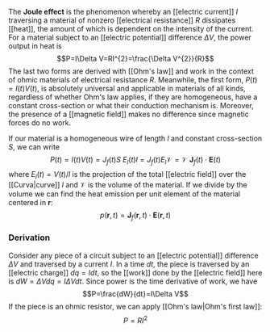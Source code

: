 The **Joule effect** is the phenomenon whereby an [[electric current]] $I$ traversing a material of nonzero [[electrical resistance]] $R$ dissipates [[heat]], the amount of which is dependent on the intensity of the current. For a material subject to an [[electric potential]] difference $\Delta V$,  the power output in heat is
$$P=I\Delta V=RI^{2}=\frac{\Delta V^{2}}{R}$$
The last two forms are derived with [[Ohm's law]] and work in the context of ohmic materials of electrical resistance $R$. Meanwhile, the first form, $P(t)=I(t)V(t)$, is absolutely universal and applicable in materials of all kinds, regardless of whether Ohm's law applies, if they are homogeneous, have a constant cross-section or what their conduction mechanism is. Moreover, the presence of a [[magnetic field]] makes no difference since magnetic forces do no work.

If our material is a homogeneous wire of length $l$ and constant cross-section $S$, we can write
$$P(t)=I(t)V(t)=J_{f}(t)S\ E_{l}(t)l=J_{f}(t)E_{l}\mathcal{V}=\mathcal{V}\ \mathbf{J}_{f}(t)\cdot \mathbf{E}(t)$$
where $E_{l}(t)=V(t)/l$ is the projection of the total [[electric field]] over the [[Curva|curve]] $l$ and $\mathcal{V}$ is the volume of the material. If we divide by the volume we can find the heat emission per unit element of the material centered in $\mathbf{r}$:
$$p(\mathbf{r},t)=\mathbf{J}_{f}(\mathbf{r},t)\cdot \mathbf{E}(\mathbf{r},t)$$
### Derivation
Consider any piece of a circuit subject to an [[electric potential]] difference $\Delta V$ and traversed by a current $I$. In a time $dt$, the piece is traversed by an [[electric charge]] $dq=Idt$, so the [[work]] done by the [[electric field]] here is $dW=\Delta Vdq=I\Delta Vdt$. Since power is the time derivative of work, we have
$$P=\frac{dW}{dt}=I\Delta V$$
If the piece is an ohmic resistor, we can apply [[Ohm's law|Ohm's first law]]:
$$P=RI^{2}$$
